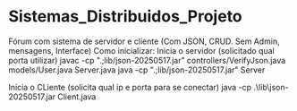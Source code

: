 # Sistemas_Distribuidos_Projeto
Fórum com sistema de servidor e cliente (Com JSON, CRUD. Sem Admin, mensagens, Interface)
Como inicializar:
  Inicia o servidor (solicitado qual porta utilizar)
    javac -cp ".;lib/json-20250517.jar" controllers/VerifyJson.java models/User.java Server.java
    java -cp ".;lib/json-20250517.jar" Server

  Inicia o CLiente (solicita qual ip e porta para se conectar)
    java -cp .\lib\json-20250517.jar Client.java

